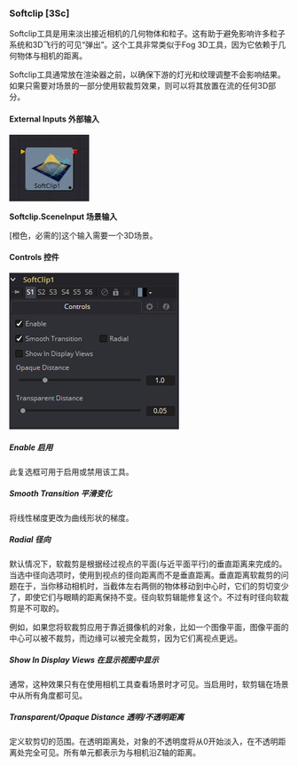 ### Softclip [3Sc]

Softclip工具是用来淡出接近相机的几何物体和粒子。这有助于避免影响许多粒子系统和3D飞行的可见“弹出”。这个工具非常类似于Fog 3D工具，因为它依赖于几何物体与相机的距离。

Softclip工具通常放在渲染器之前，以确保下游的灯光和纹理调整不会影响结果。如果只需要对场景的一部分使用软裁剪效果，则可以将其放置在流的任何3D部分。

#### External Inputs 外部输入

 ![3Sc_tile](images/3Sc_tile.jpg)

**Softclip.SceneInput 场景输入** 

[橙色，必需的]这个输入需要一个3D场景。

#### Controls 控件

![3Sc_Controls](images/3Sc_Controls.png)

##### Enable 启用

此复选框可用于启用或禁用该工具。

##### Smooth Transition 平滑变化

将线性梯度更改为曲线形状的梯度。

##### Radial 径向

默认情况下，软裁剪是根据经过视点的平面(与近平面平行)的垂直距离来完成的。当选中径向选项时，使用到视点的径向距离而不是垂直距离。垂直距离软裁剪的问题在于，当你移动相机时，当截体左右两侧的物体移动到中心时，它们的剪切变少了，即使它们与眼睛的距离保持不变。径向软剪辑能修复这个。不过有时径向软裁剪是不可取的。

例如，如果您将软裁剪应用于靠近摄像机的对象，比如一个图像平面，图像平面的中心可以被不裁剪，而边缘可以被完全裁剪，因为它们离视点更远。

##### Show In Display Views 在显示视图中显示

通常，这种效果只有在使用相机工具查看场景时才可见。当启用时，软剪辑在场景中从所有角度都可见。

##### Transparent/Opaque Distance 透明/不透明距离

定义软剪切的范围。在透明距离处，对象的不透明度将从0开始淡入，在不透明距离处完全可见。所有单元都表示为与相机沿Z轴的距离。